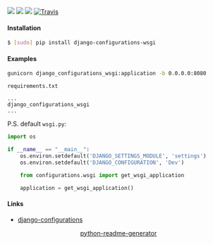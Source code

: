 <!--
https://pypi.org/project/readme-generator/
https://pypi.org/project/python-readme-generator/
-->

[![](https://img.shields.io/badge/language-Python-blue.svg?longCache=True)]()
[![](https://img.shields.io/pypi/v/django-configurations-wsgi.svg?maxAge=3600)](https://pypi.org/project/django-configurations-wsgi/)
[![](https://img.shields.io/badge/License-Unlicense-blue.svg?longCache=True)](https://unlicense.org/)
[![Travis](https://api.travis-ci.org/andrewp-as-is/django-configurations-wsgi.py.svg?branch=master)](https://travis-ci.org/andrewp-as-is/django-configurations-wsgi.py/)

#### Installation
```bash
$ [sudo] pip install django-configurations-wsgi
```

#### Examples
```bash
gunicorn django_configurations_wsgi:application -b 0.0.0.0:8080
```

`requirements.txt`
```
...
django_configurations_wsgi
...
```

P.S. default `wsgi.py`:
```python
import os

if __name__ == "__main__":
    os.environ.setdefault('DJANGO_SETTINGS_MODULE', 'settings')
    os.environ.setdefault('DJANGO_CONFIGURATION', 'Dev')

    from configurations.wsgi import get_wsgi_application

    application = get_wsgi_application()

```

#### Links
+   [django-configurations](https://github.com/jazzband/django-configurations)

<p align="center">
    <a href="https://pypi.org/project/python-readme-generator/">python-readme-generator</a>
</p>